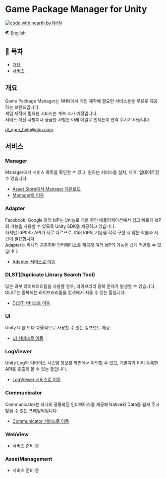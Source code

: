 # Game Package Manager for Unity

[![code with hearth by NHN ](https://img.shields.io/badge/%3C%2F%3E%20with%20%E2%99%A5%20by-NHN-ff1414.svg)](https://github.com/nhn)

🌏 [English](README.en.md)

## 🚩 목차

* [개요](#개요)
* [서비스](#서비스)

## 개요

Game Package Manager는 NHN에서 게임 제작에 필요한 서비스들을 무료로 제공하는 브랜드입니다.<br/>
게임 제작에 필요한 서비스는 계속 추가 예정입니다.<br/>
서비스 개선 사항이나 궁금한 사항은 아래 메일로 언제든지 연락 주시기 바랍니다.

dl_gpm_help@nhn.com


## 서비스

### Manager

Manager에서 서비스 목록을 확인할 수 있고, 원하는 서비스를 설치, 제거, 업데이트할 수 있습니다.

* [Asset Store에서 Manager 다운로드](https://assetstore.unity.com/packages/slug/147711)
* [Manager로 이동](docs/Manager/README.md)

### Adapter

Facebook, Google 등의 IdP는 Unity로 개발 중인 애플리케이션에서 쉽고 빠르게 IdP의 기능을 사용할 수 있도록 Unity SDK를 제공하고 있습니다.<br/>
하지만 IdP마다 API가 서로 다르므로, 여러 IdP의 기능을 각각 구현 시 많은 학습과 시간이 필요합니다.<br/>
Adapter는 하나의 공통화된 인터페이스를 제공해 여러 IdP의 기능을 쉽게 적용할 수 있습니다.

* [Adapter 서비스로 이동](docs/Adapter/README.md)

### DLST(Duplicate Library Search Tool)

많은 외부 라이브러리들을 사용할 경우, 라이브러리 중복 문제가 발생할 수 있습니다.<br/>
DLST는 중복되는 라이브러리들을 검색해서 지울 수 있는 툴입니다.

* [DLST 서비스로 이동](docs/DLST/README.md)

### UI

Unity UI를 보다 효율적으로 사용할 수 있는 컴포넌트 제공.

* [UI 서비스로 이동](docs/UI/README.md)

### LogViewer

Unity Log와 디바이스 시스템 정보를 화면에서 확인할 수 있고, 개발자가 미리 등록한 API를 호출해 볼 수 있는 툴입니다.

* [LogViewer 서비스로 이동](docs/LogViewer/README.md)

### Communicator

Communicator는 하나의 공통화된 인터페이스를 제공해 Native와 Data를 쉽게 주고 받을 수 있는 프레임웍입니다.

* [Communicator 서비스로 이동](docs/Communicator/README.md)

### WebView

* 서비스 준비 중

### AssetManagement

* 서비스 준비 중